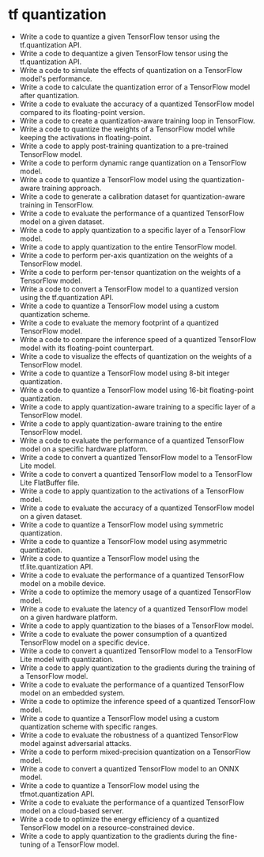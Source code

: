 # tf quantization

- Write a code to quantize a given TensorFlow tensor using the tf.quantization API.
- Write a code to dequantize a given TensorFlow tensor using the tf.quantization API.
- Write a code to simulate the effects of quantization on a TensorFlow model's performance.
- Write a code to calculate the quantization error of a TensorFlow model after quantization.
- Write a code to evaluate the accuracy of a quantized TensorFlow model compared to its floating-point version.
- Write a code to create a quantization-aware training loop in TensorFlow.
- Write a code to quantize the weights of a TensorFlow model while keeping the activations in floating-point.
- Write a code to apply post-training quantization to a pre-trained TensorFlow model.
- Write a code to perform dynamic range quantization on a TensorFlow model.
- Write a code to quantize a TensorFlow model using the quantization-aware training approach.
- Write a code to generate a calibration dataset for quantization-aware training in TensorFlow.
- Write a code to evaluate the performance of a quantized TensorFlow model on a given dataset.
- Write a code to apply quantization to a specific layer of a TensorFlow model.
- Write a code to apply quantization to the entire TensorFlow model.
- Write a code to perform per-axis quantization on the weights of a TensorFlow model.
- Write a code to perform per-tensor quantization on the weights of a TensorFlow model.
- Write a code to convert a TensorFlow model to a quantized version using the tf.quantization API.
- Write a code to quantize a TensorFlow model using a custom quantization scheme.
- Write a code to evaluate the memory footprint of a quantized TensorFlow model.
- Write a code to compare the inference speed of a quantized TensorFlow model with its floating-point counterpart.
- Write a code to visualize the effects of quantization on the weights of a TensorFlow model.
- Write a code to quantize a TensorFlow model using 8-bit integer quantization.
- Write a code to quantize a TensorFlow model using 16-bit floating-point quantization.
- Write a code to apply quantization-aware training to a specific layer of a TensorFlow model.
- Write a code to apply quantization-aware training to the entire TensorFlow model.
- Write a code to evaluate the performance of a quantized TensorFlow model on a specific hardware platform.
- Write a code to convert a quantized TensorFlow model to a TensorFlow Lite model.
- Write a code to convert a quantized TensorFlow model to a TensorFlow Lite FlatBuffer file.
- Write a code to apply quantization to the activations of a TensorFlow model.
- Write a code to evaluate the accuracy of a quantized TensorFlow model on a given dataset.
- Write a code to quantize a TensorFlow model using symmetric quantization.
- Write a code to quantize a TensorFlow model using asymmetric quantization.
- Write a code to quantize a TensorFlow model using the tf.lite.quantization API.
- Write a code to evaluate the performance of a quantized TensorFlow model on a mobile device.
- Write a code to optimize the memory usage of a quantized TensorFlow model.
- Write a code to evaluate the latency of a quantized TensorFlow model on a given hardware platform.
- Write a code to apply quantization to the biases of a TensorFlow model.
- Write a code to evaluate the power consumption of a quantized TensorFlow model on a specific device.
- Write a code to convert a quantized TensorFlow model to a TensorFlow Lite model with quantization.
- Write a code to apply quantization to the gradients during the training of a TensorFlow model.
- Write a code to evaluate the performance of a quantized TensorFlow model on an embedded system.
- Write a code to optimize the inference speed of a quantized TensorFlow model.
- Write a code to quantize a TensorFlow model using a custom quantization scheme with specific ranges.
- Write a code to evaluate the robustness of a quantized TensorFlow model against adversarial attacks.
- Write a code to perform mixed-precision quantization on a TensorFlow model.
- Write a code to convert a quantized TensorFlow model to an ONNX model.
- Write a code to quantize a TensorFlow model using the tfmot.quantization API.
- Write a code to evaluate the performance of a quantized TensorFlow model on a cloud-based server.
- Write a code to optimize the energy efficiency of a quantized TensorFlow model on a resource-constrained device.
- Write a code to apply quantization to the gradients during the fine-tuning of a TensorFlow model.